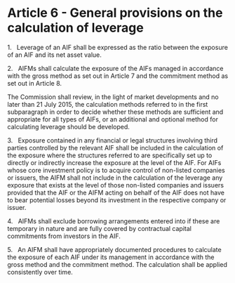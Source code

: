 # Article 6 - General provisions on the calculation of leverage


1.   Leverage of an AIF shall be expressed as the ratio between the exposure of an AIF and its net asset value.

2.   AIFMs shall calculate the exposure of the AIFs managed in accordance with the gross method as set out in Article 7 and the commitment method as set out in Article 8.

The Commission shall review, in the light of market developments and no later than 21 July 2015, the calculation methods referred to in the first subparagraph in order to decide whether these methods are sufficient and appropriate for all types of AIFs, or an additional and optional method for calculating leverage should be developed.

3.   Exposure contained in any financial or legal structures involving third parties controlled by the relevant AIF shall be included in the calculation of the exposure where the structures referred to are specifically set up to directly or indirectly increase the exposure at the level of the AIF. For AIFs whose core investment policy is to acquire control of non-listed companies or issuers, the AIFM shall not include in the calculation of the leverage any exposure that exists at the level of those non-listed companies and issuers provided that the AIF or the AIFM acting on behalf of the AIF does not have to bear potential losses beyond its investment in the respective company or issuer.

4.   AIFMs shall exclude borrowing arrangements entered into if these are temporary in nature and are fully covered by contractual capital commitments from investors in the AIF.

5.   An AIFM shall have appropriately documented procedures to calculate the exposure of each AIF under its management in accordance with the gross method and the commitment method. The calculation shall be applied consistently over time.
